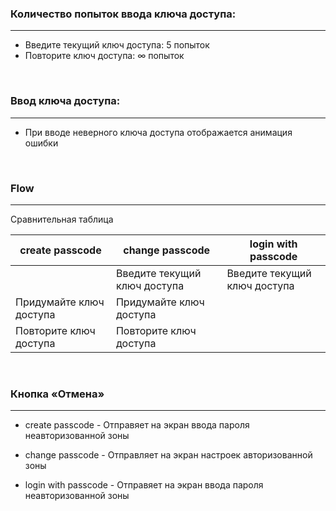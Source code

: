 ### Количество попыток ввода ключа доступа:
---

- Введите текущий ключ доступа: 5 попыток
- Повторите ключ доступа: ∞ попыток

<br>

### Ввод ключа доступа:
---

- При вводе неверного ключа доступа отображается анимация ошибки

<br>

### Flow
---

Сравнительная таблица

| create passcode           | change passcode               | login with passcode               |
| -----------               | -----------                   | -----------                       |
|                           | Введите текущий ключ доступа  | Введите текущий ключ доступа      |
| Придумайте ключ доступа   | Придумайте ключ доступа       |                                   |
| Повторите ключ доступа    | Повторите ключ доступа        |                                   |

<br>

### Кнопка «Отмена»
---

- create passcode - Отправяет на экран ввода пароля неавторизованной зоны

- change passcode - Отправляет на экран настроек авторизованной зоны

- login with passcode  - Отправяет на экран ввода пароля неавторизованной зоны  